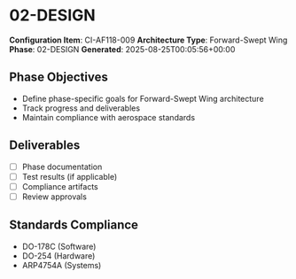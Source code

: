 # 02-DESIGN

**Configuration Item**: CI-AF118-009
**Architecture Type**: Forward-Swept Wing
**Phase**: 02-DESIGN
**Generated**: 2025-08-25T00:05:56+00:00

## Phase Objectives
- Define phase-specific goals for Forward-Swept Wing architecture
- Track progress and deliverables
- Maintain compliance with aerospace standards

## Deliverables
- [ ] Phase documentation
- [ ] Test results (if applicable)
- [ ] Compliance artifacts
- [ ] Review approvals

## Standards Compliance
- DO-178C (Software)
- DO-254 (Hardware)
- ARP4754A (Systems)
